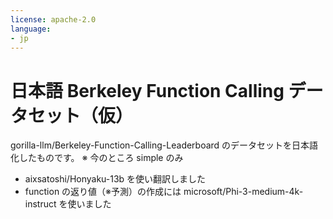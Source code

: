 ```yaml
---
license: apache-2.0
language:
- jp
---
```

# 日本語 Berkeley Function Calling データセット（仮）

gorilla-llm/Berkeley-Function-Calling-Leaderboard のデータセットを日本語化したものです。
※ 今のところ simple のみ

* aixsatoshi/Honyaku-13b を使い翻訳しました
* function の返り値（※予測）の作成には microsoft/Phi-3-medium-4k-instruct を使いました

